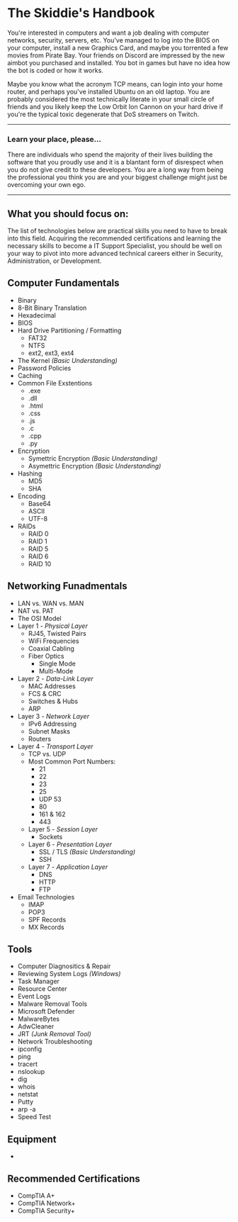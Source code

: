 # The Skiddie's Handbook
You're interested in computers and want a job dealing with computer networks, security, servers, etc.  You've managed to log into the BIOS on your computer, install a new Graphics Card, and maybe you torrented a few movies from Pirate Bay. Your friends on Discord are impressed by the new aimbot you purchased and installed.  You bot in games but have no idea how the bot is coded or how it works.  

Maybe you know what the acronym TCP means, can login into your home router, and perhaps you've installed Ubuntu on an old laptop.  You are probably considered the most technically literate in your small circle of friends and you likely keep the Low Orbit Ion Cannon on your hard drive if you're the typical toxic degenerate that DoS streamers on Twitch.

-------

### Learn your place, please...
There are individuals who spend the majority of their lives building the software that you proudly use and it is a blantant form of disrespect when you do not give credit to these developers.  You are a long way from being the professional you think you are and your biggest challenge might just be overcoming your own ego.

-------
## What you should focus on:
The list of technologies below are practical skills you need to have to break into this field.  Acquiring the recommended certifications and learning the necessary skills to become a IT Support Specialist, you should be well on your way to pivot into more advanced technical careers either in Security, Administration, or Development.

## Computer Fundamentals
* Binary
 * 8-Bit Binary Translation
 * Hexadecimal
* BIOS
* Hard Drive Partitioning / Formatting
  * FAT32
  * NTFS
  * ext2, ext3, ext4
* The Kernel _(Basic Understanding)_
* Password Policies
* Caching
* Common File Exstentions
  * .exe
  * .dll
  * .html
  * .css
  * .js
  * .c
  * .cpp
  * .py
* Encryption
  * Symettric Encryption _(Basic Understanding)_
  * Asymettric Encryption _(Basic Understanding)_
* Hashing
  * MD5
  * SHA
* Encoding
  * Base64
  * ASCII
  * UTF-8
* RAIDs
  * RAID 0
  * RAID 1
  * RAID 5
  * RAID 6
  * RAID 10

## Networking Funadmentals
* LAN vs. WAN vs. MAN
* NAT vs. PAT
* The OSI Model
 * Layer 1 - _Physical Layer_
   * RJ45, Twisted Pairs
   * WiFi Frequencies
   * Coaxial Cabling
   * Fiber Optics
     * Single Mode
     * Multi-Mode
 * Layer 2 - _Data-Link Layer_
   * MAC Addresses
   * FCS & CRC
   * Switches & Hubs
   * ARP
 * Layer 3 - _Network Layer_
   * IPv6 Addressing
   * Subnet Masks
   * Routers
 * Layer 4 - _Transport Layer_
   * TCP vs. UDP
   * Most Common Port Numbers:
     * 21
     * 22
     * 23
     * 25
     * UDP 53
     * 80
     * 161 & 162
     * 443
   * Layer 5 - _Session Layer_
     * Sockets
   * Layer 6 - _Presentation Layer_
     * SSL / TLS _(Basic Understanding)_
     * SSH
   * Layer 7 - _Application Layer_
     * DNS
     * HTTP
     * FTP
 * Email Technologies
   * IMAP
   * POP3
   * SPF Records
   * MX Records
   
## Tools
 * Computer Diagnositics & Repair
  * Reviewing System Logs _(Windows)_
   * Task Manager
   * Resource Center
   * Event Logs
  * Malware Removal Tools
   * Microsoft Defender
   * MalwareBytes
   * AdwCleaner
   * JRT _(Junk Removal Tool)_
 * Network Troubleshooting
  * ipconfig
  * ping
  * tracert
  * nslookup
  * dig
  * whois
  * netstat
  * Putty
  * arp -a
  * Speed Test
  
## Equipment
 * 

## Recommended Certifications
* CompTIA A+
* CompTIA Network+
* CompTIA Security+
